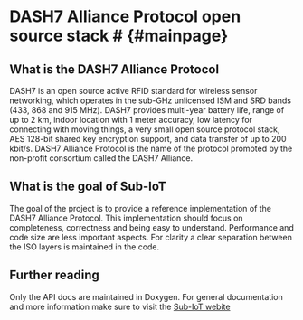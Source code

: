 # DASH7 Alliance Protocol open source stack # {#mainpage}

## What is the DASH7 Alliance Protocol ##

DASH7 is an open source active RFID standard for wireless sensor networking, which operates in the sub-GHz unlicensed ISM and SRD bands (433, 868 and 915 MHz). DASH7 provides multi-year battery life, range of up to 2 km, indoor location with 1 meter accuracy, low latency for connecting with moving things, a very small open source protocol stack, AES 128-bit shared key encryption support, and data transfer of up to 200 kbit/s. DASH7 Alliance Protocol is the name of the protocol promoted by the non-profit consortium called the DASH7 Alliance.

## What is the goal of Sub-IoT ##

The goal of the project is to provide a reference implementation of the DASH7 Alliance Protocol. This implementation should focus on completeness, correctness and being easy to understand. Performance and code size are less important aspects. For clarity a clear separation between the ISO layers is maintained in the code.

## Further reading ##

Only the API docs are maintained in Doxygen. For general documentation and more information make sure to visit the [Sub-IoT webite](http://sub-iot.github.io/Sub-IoT-Stack/)
